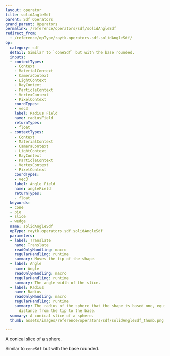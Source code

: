 ```yaml
---
layout: operator
title: solidAngleSdf
parent: Sdf Operators
grand_parent: Operators
permalink: /reference/operators/sdf/solidAngleSdf
redirect_from:
  - /reference/opType/raytk.operators.sdf.solidAngleSdf/
op:
  category: sdf
  detail: Similar to `coneSdf` but with the base rounded.
  inputs:
  - contextTypes:
    - Context
    - MaterialContext
    - CameraContext
    - LightContext
    - RayContext
    - ParticleContext
    - VertexContext
    - PixelContext
    coordTypes:
    - vec3
    label: Radius Field
    name: radiusField
    returnTypes:
    - float
  - contextTypes:
    - Context
    - MaterialContext
    - CameraContext
    - LightContext
    - RayContext
    - ParticleContext
    - VertexContext
    - PixelContext
    coordTypes:
    - vec3
    label: Angle Field
    name: angleField
    returnTypes:
    - float
  keywords:
  - cone
  - pie
  - slice
  - wedge
  name: solidAngleSdf
  opType: raytk.operators.sdf.solidAngleSdf
  parameters:
  - label: Translate
    name: Translate
    readOnlyHandling: macro
    regularHandling: runtime
    summary: Moves the tip of the shape.
  - label: Angle
    name: Angle
    readOnlyHandling: macro
    regularHandling: runtime
    summary: The angle width of the slice.
  - label: Radius
    name: Radius
    readOnlyHandling: macro
    regularHandling: runtime
    summary: The radius of the sphere that the shape is based one, equivalent to the
      distance from the tip to the base.
  summary: A conical slice of a sphere.
  thumb: assets/images/reference/operators/sdf/solidAngleSdf_thumb.png

---
```



A conical slice of a sphere.

Similar to `coneSdf` but with the base rounded.